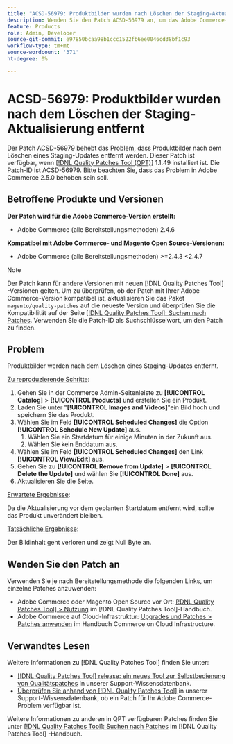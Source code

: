 ```yaml
---
title: "ACSD-56979: Produktbilder wurden nach Löschen der Staging-Aktualisierung entfernt"
description: Wenden Sie den Patch ACSD-56979 an, um das Adobe Commerce-Problem zu beheben, bei dem Produktbilder nach dem Löschen eines Staging-Updates entfernt werden
feature: Products
role: Admin, Developer
source-git-commit: e97850bcaa98b1ccc1522fb6ee0046cd38bf1c93
workflow-type: tm+mt
source-wordcount: '371'
ht-degree: 0%

---
```



# ACSD-56979: Produktbilder wurden nach dem Löschen der Staging-Aktualisierung entfernt

Der Patch ACSD-56979 behebt das Problem, dass Produktbilder nach dem Löschen eines Staging-Updates entfernt werden. Dieser Patch ist verfügbar, wenn [[!DNL Quality Patches Tool (QPT)]](/help/announcements/adobe-commerce-announcements/magento-quality-patches-released-new-tool-to-self-serve-quality-patches.md) 1.1.49 installiert ist. Die Patch-ID ist ACSD-56979. Bitte beachten Sie, dass das Problem in Adobe Commerce 2.5.0 behoben sein soll.

## Betroffene Produkte und Versionen

**Der Patch wird für die Adobe Commerce-Version erstellt:**

* Adobe Commerce (alle Bereitstellungsmethoden) 2.4.6

**Kompatibel mit Adobe Commerce- und Magento Open Source-Versionen:**

* Adobe Commerce (alle Bereitstellungsmethoden) >=2.4.3 &lt;2.4.7

>[!NOTE]
>
>Der Patch kann für andere Versionen mit neuen [!DNL Quality Patches Tool] -Versionen gelten. Um zu überprüfen, ob der Patch mit Ihrer Adobe Commerce-Version kompatibel ist, aktualisieren Sie das Paket `magento/quality-patches` auf die neueste Version und überprüfen Sie die Kompatibilität auf der Seite [[!DNL Quality Patches Tool]: Suchen nach Patches](https://experienceleague.adobe.com/tools/commerce-quality-patches/index.html). Verwenden Sie die Patch-ID als Suchschlüsselwort, um den Patch zu finden.

## Problem

Produktbilder werden nach dem Löschen eines Staging-Updates entfernt.

<u>Zu reproduzierende Schritte</u>:

1. Gehen Sie in der Commerce Admin-Seitenleiste zu **[!UICONTROL Catalog]** > **[!UICONTROL Products]** und erstellen Sie ein Produkt.
1. Laden Sie unter &quot;**[!UICONTROL Images and Videos]**&quot;ein Bild hoch und speichern Sie das Produkt.
1. Wählen Sie im Feld **[!UICONTROL Scheduled Changes]** die Option **[!UICONTROL Schedule New Update]** aus.
   1. Wählen Sie ein Startdatum für einige Minuten in der Zukunft aus.
   1. Wählen Sie kein Enddatum aus.
1. Wählen Sie im Feld **[!UICONTROL Scheduled Changes]** den Link **[!UICONTROL View/Edit]** aus.
1. Gehen Sie zu **[!UICONTROL Remove from Update]** > **[!UICONTROL Delete the Update]** und wählen Sie **[!UICONTROL Done]** aus.
1. Aktualisieren Sie die Seite.

<u>Erwartete Ergebnisse</u>:

Da die Aktualisierung vor dem geplanten Startdatum entfernt wird, sollte das Produkt unverändert bleiben.

<u>Tatsächliche Ergebnisse</u>:

Der Bildinhalt geht verloren und zeigt Null Byte an.

## Wenden Sie den Patch an

Verwenden Sie je nach Bereitstellungsmethode die folgenden Links, um einzelne Patches anzuwenden:

* Adobe Commerce oder Magento Open Source vor Ort: [[!DNL Quality Patches Tool] > Nutzung](https://experienceleague.adobe.com/docs/commerce-operations/tools/quality-patches-tool/usage.html) im [!DNL Quality Patches Tool]-Handbuch.
* Adobe Commerce auf Cloud-Infrastruktur: [Upgrades und Patches > Patches anwenden](https://experienceleague.adobe.com/docs/commerce-cloud-service/user-guide/develop/upgrade/apply-patches.html) im Handbuch Commerce on Cloud Infrastructure.

## Verwandtes Lesen

Weitere Informationen zu [!DNL Quality Patches Tool] finden Sie unter:

* [[!DNL Quality Patches Tool] release: ein neues Tool zur Selbstbedienung von Qualitätspatches](/help/announcements/adobe-commerce-announcements/magento-quality-patches-released-new-tool-to-self-serve-quality-patches.md) in unserer Support-Wissensdatenbank.
* [Überprüfen Sie anhand von  [!DNL Quality Patches Tool]](/help/support-tools/patches-available-in-qpt-tool/check-patch-for-magento-issue-with-magento-quality-patches.md) in unserer Support-Wissensdatenbank, ob ein Patch für Ihr Adobe Commerce-Problem verfügbar ist.

Weitere Informationen zu anderen in QPT verfügbaren Patches finden Sie unter [[!DNL Quality Patches Tool]: Suchen nach Patches](https://experienceleague.adobe.com/tools/commerce-quality-patches/index.html) im [!DNL Quality Patches Tool] -Handbuch.
